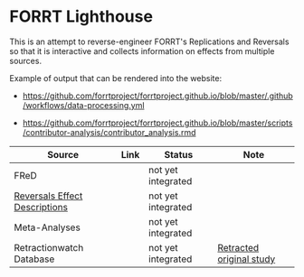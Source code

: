 # FORRT Lighthouse

This is an attempt to reverse-engineer FORRT's Replications and Reversals so that it is interactive and collects information on effects from multiple sources.

Example of output that can be rendered into the website:

-    <https://github.com/forrtproject/forrtproject.github.io/blob/master/.github/workflows/data-processing.yml>

-   <https://github.com/forrtproject/forrtproject.github.io/blob/master/scripts/contributor-analysis/contributor_analysis.rmd>

| Source | Link | Status | Note |
|------------------------|--------------|--------------------|---------------|
| FReD |  | not yet integrated |  |
| [Reversals Effect Descriptions](https://docs.google.com/spreadsheets/d/1gUBU8s2de3nRVO9bHi3EJYMllcFR-MQ9Uyni1SPlEns/edit?gid=266766800#gid=266766800) |  | not yet integrated |  |
| Meta-Analyses |  | not yet integrated |  |
| Retractionwatch Database |  | not yet integrated | [Retracted original study](https://forrt.org/reversals/#:~:text=Signing%20at%20the%20beginning%20rather%20than%20end%20makes%20ethics%20salient) |

